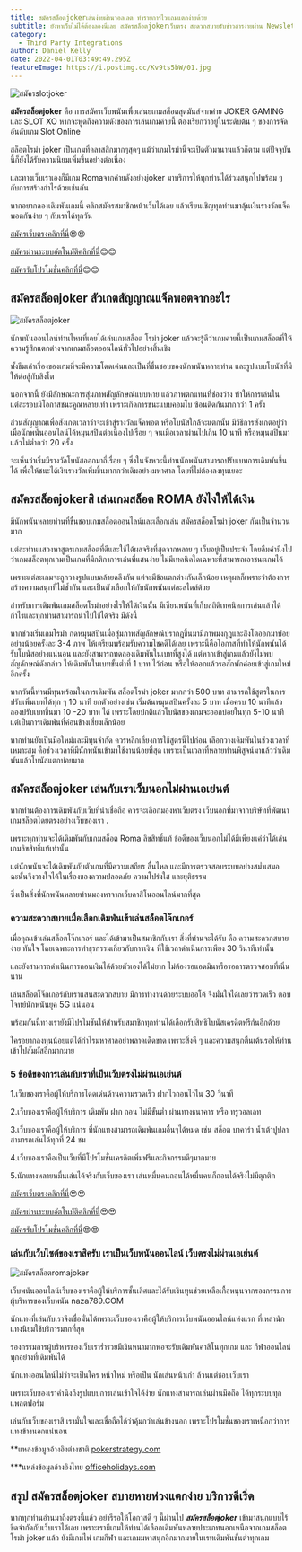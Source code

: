 ```yaml
---
title: สมัครสล็อตjokerเล่นง่ายผ่านวอลเลต ทำรายการไวแถมแตกง่ายด้วย
subtitle: ยังหาเว็บไม่ได้ต้องลองนี่เลย สมัครสล็อตjokerเว็บตรง สะดวกสบายรับข่าวสารง่ายผ่าน Newsletter Management
category:
  - Third Party Integrations
author: Daniel Kelly
date: 2022-04-01T03:49:49.295Z
featureImage: https://i.postimg.cc/Kv9ts5bW/01.jpg
---
```

![สมัครslotjoker](https://i.postimg.cc/Kv9ts5bW/01.jpg)

**สมัครสล็อตjoker** คือ การสมัครเว็บพนันเพื่อเล่นยเกมสล็อตสุดมันส์จากค่าย JOKER GAMING และ SLOT XO หากจะพูดถึงความดังของการเล่นเกมค่ายนี้ ต้องเรียกว่าอยู่ในระดับต้น ๆ ของการจัดอันดับเกม Slot Online 

สล็อตโรม่า joker เป็นเกมที่คลาสสิกมากๆสุดๆ แม้ว่าเกมโรม่านี้จะเปิดตัวมานานแล้วก็ตาม แต่ปัจจุบันนี้ก็ยังได้รับความนิยมเพิ่มขึ้นอย่างต่อเนื่อง 

และทางเว็บเราเองก็มีเกม Romaจากค่ายดังอย่างjoker มาบริการให้ทุกท่านได้ร่วมสนุกไปพร้อม ๆ กับการสร้างกำไรด้วยเช่นกัน

 หากอยากลองเดิมพันเกมนี้ คลิกสมัครสมาชิกหน้าเว็บได้เลย แล้วเรียนเชิญทุกท่านมาลุ้นเงินรางวัลแจ็คพอตกันง่าย ๆ กับเราได้ทุกวัน

[สมัครเว็บตรงคลิกที่นี่](https://nazavip.com/26174/t41626o2r59456244323y2m2l464p4)😍😍

[สมัครผ่านระบบอัตโนมัติคลิกที่นี่](https://nazavip.com/26174/t41626o2r59456244323y2m2l464p4)😍😍

[สมัครรับโปรโมชั่นคลิกที่นี่](https://nazavip.com/26174/t41626o2r59456244323y2m2l464p4)😍😍





## สมัครสล็อตjoker สัวเกตสัญญาณแจ็คพอตจากอะไร


![สมัครสล็อตjoker](https://i.postimg.cc/SKc2qL0k/02.jpg)

นักพนันออนไลน์ท่านไหนที่เคยได้เล่นเกมสล็อต โรม่า joker แล้วจะรู้ดีว่าเกมค่ายนี้เป็นเกมสล็อตที่ให้ความรู้สึกแตกต่างจากเกมสล็อตออนไลน์ทั่วไปอย่างสิ้นเชิง 

ทั้งธีมเล่าเรื่องของเกมที่จะมีความโดดเด่นและเป็นที่ชื่นชอบของนักพนันหลายท่าน และรูปแบบโบนัสที่มีให้ต่อสู้กับสิงโต

 นอกจากนี้ ยังมีลักษณะการสุ่มภาพสัญลักษณ์แบบหาย แล้วภาพตกแทนที่ช่องว่าง ทำให้การเล่นในแต่ละรอบมีโอกาสชนะคูณหลายเท่า เพราะเกิดการชนะแบบคอมโบ ซ้อนติดกันมากกว่า 1 ครั้ง

ส่วนสัญญาณเพื่อสังเกตเวลาว่าจะเข้าสู่รางวัลแจ็คพอต หรือโบนัสใกล้จะแตกนั้น มีวิธีการสังเกตอยู่ว่า เมื่อนักพนันออนไลน์ได้หมุนสปินต่อเนื่องไปเรื่อย ๆ จนเมื่อเวลาผ่านไปเกิน 10 นาที หรือหมุนสปินมาแล้วไม่ต่ำกว่า 20 ครั้ง 

จะเห็นว่าเริ่มมีรางวัลโบนัสออกมาถี่เรื่อย ๆ ซึ่งในจังหวะนี้ท่านนักพนันสามารถปรับเบทการเดิมพันขึ้นได้ เพื่อให้ชนะได้เงินรางวัลเพิ่มขึ้นมากกว่าเดิมอย่างมหาศาล โดยที่ไม่ต้องลงทุนเยอะ

##  สมัครสล็อตjokerสิ เล่นเกมสล็อต ROMA ยังไงให้ได้เงิน


 มีนักพนันหลายท่านที่ชื่นชอบเกมสล็อตออนไลน์และเลือกเล่น [สมัครสล็อตโรม่า](registerslotroma) joker กันเป็นจำนวนมาก 

แต่ละท่านแสวงหาสูตรเกมสล็อตที่ดีและใช้ได้ผลจริงที่สุดจากหลาย ๆ เว็บอยู่เป็นประจำ โดยลืมคำนึงไปว่าเกมสล็อตทุกเกมเป็นเกมที่มีกติกาการเล่นที่แสนง่าย ไม่มีเทคนิคใดเฉพาะที่สามารถเอาชนะเกมได้ 

เพราะแต่ละเกมจะถูกวางรูปแบบคล้ายคลึงกัน แต่จะมีข้อแตกต่างกันเล็กน้อย เหตุผลก็เพราะว่าต้องการสร้างความสนุกที่ไม่ซ้ำกัน และเป็นตัวเลือกให้กับนักพนันแต่ละสไตล์ด้วย

สำหรับการเดิมพันเกมสล็อตโรม่าอย่างไรให้ได้เงินนั้น  มีเซียนพนันที่เก็บสถิติเทคนิคการเล่นแล้วได้กำไรและทุกท่านสามารถนำไปใช้ได้จริง มีดังนี้

หากช่วงเริ่มเกมโรม่า กดหมุนสปินเมื่อสุ่มภาพสัญลักษณ์ปรากฎขึ้นมามีภาพมงกุฎและสิงโตออกมาบ่อยอย่างน้อยครั้งละ 3-4 ภาพ ให้เตรียมพร้อมรับความโชคดีได้เลย เพราะนี้คือโอกาสที่ทำให้นักพนันได้รับโบนัสอย่างแน่นอน และยังสามารถทดลองเดิมพันในเบทที่สูงได้ แต่หากเข้าสู่เกมแล้วยังไม่พบสัญลักษณ์ดังกล่าว ให้เดิมพันในเบทขั้นต่ำที่ 1 บาท ไว้ก่อน หรือให้ออกแล้วรอสักพักค่อยเข้าสู่เกมใหม่อีกครั้ง


หากวันนี้ท่านมีทุนพร้อมในการเดิมพัน สล็อตโรม่า joker มากกว่า 500 บาท สามารถใช้สูตรในการปรับเพิ่มเบทได้ทุก ๆ 10 นาที ยกตัวอย่างเช่น เริ่มต้นหมุนสปินครั้งละ 5 บาท เมื่อครบ 10 นาทีแล้ว ลองปรับเบทขึ้นมา 10 -20 บาท ได้ เพราะโดยปกติแล้วโบนัสของเกมจะออกบ่อยในทุก 5-10 นาที แต่เป็นการเดิมพันที่ค่อนข้างเสี่ยงเล็กน้อย

หากท่านยังเป็นมือใหม่และมีทุนจำกัด ควรหลีกเลี่ยงการใช้สูตรนี้ไปก่อน
เลือกวางเดิมพันในช่วงเวลาที่เหมาะสม คือช่วงเวลาที่มีนักพนันเข้ามาใช้งานน้อยที่สุด เพราะเป็นเวลาที่หลายท่านพิสูจน์มาแล้วว่าเดิมพันแล้วโบนัสแตกบ่อยมาก

## สมัครสล็อตjoker เล่นกับเราเว็บนอกไม่ผ่านเอเย่นต์



หากท่านต้องการเดิมพันกับเว็บที่น่าเชื่อถือ ควรจะเลือกมองหาเว็บตรง เว็บนอกที่มาจากบริษัทที่พัฒนาเกมสล็อตโดยตรงอย่างเว็บของเรา .

เพราะทุกท่านจะได้เดิมพันกับเกมสล็อต Roma ลิขสิทธิ์แท้ ข้อดีของเว็บนอกไม่ได้มีเพียงแค่ว่าได้เล่นเกมลิขสิทธิ์แท้เท่านั้น 

แต่นักพนันจะได้เดิมพันกับตัวเกมที่มีความเสถียร ลื่นไหล และมีการตรวจสอบระบบอย่างสม่ำเสมอ ฉะนั้นจึงวางใจได้ในเรื่องของความปลอดภัย ความโปร่งใส และยุติธรรม 

ซึ่งเป็นสิ่งที่นักพนันหลายท่านมองหาจากเว็บคาสิโนออนไลน์มากที่สุด

### ความสะดวกสบายเมื่อเลือกเดิมพันเข้าเล่นสล็อตโจ๊กเกอร์

 เมื่อคุณเข้าเล่นสล็อตโจ๊กเกอร์ และได้เข้ามาเป็นสมาชิกกับเรา สิ่งที่ท่านจะได้รับ คือ ความสะดวกสบาย ง่าย ทันใจ โดยเฉพาะการทำธุรกรรมเกี่ยวกับการเงิน ที่ใช้เวลาดำเนินการเพียง 30 วินาทีเท่านั้น

 และยังสามารถดำเนินการถอนเงินได้ด้วยตัวเองได้ไม่ยาก ไม่ต้องรอแอดมินหรือรอการตรวจสอบที่เนิ่นนาน 

เล่นสล็อตโจ๊กเกอร์กับเราแสนสะดวกสบาย มีการทำงานด้วยระบบออโต้ จึงมั่นใจได้เลยว่ารวดเร็ว ตอบโจทย์นักพนันยุค 5G แน่นอน

 

พร้อมกันนี้ทางเรายังมีโปรโมชันให้สำหรับสมาชิกทุกท่านได้เลือกรับสิทธิโบนัสเครดิตฟรีกันอีกด้วย

 ใครอยากลงทุนน้อยแต่ได้กำไรมหาศาลอย่าพลาดเด็ดขาด เพราะสิ่งดี ๆ และความสนุกตื่นเต้นรอให้ท่านเข้าไปสัมผัสอีกมากมาย
 
 ### 5 ข้อดีของการเล่นกับเราที่เป็นเว็บตรงไม่ผ่านเอเย่นต์


1.เว็บของเราคือผู้ให้บริการโดดเด่นด้านความรวดเร็ว  ฝากไวถอนไวใน 30 วินาที

2.เว็บของเราคือผู้ให้บริการ เดิมพัน ฝาก ถอน ไม่มีขั้นต่ำ ผ่านทางธนาคาร หรือ ทรูวอลเลท

3.เว็บของเราคือผู้ให้บริการ ที่นักแทงสามารถเดิมพันเกมอื่นๆได้หมด เช่น  สล็อต บาคาร่า น้ำเต้าปูปลา 
สามารถเล่นได้ทุกที่ 24 ชม

4.เว็บของเราคือเป็นเว็บที่มีโปรโมชั่นเครดิตเพิ่มฟรีและกิจกรรมดีๆมากมาย 

5.นักแทงหลายหมื่นเล่นได้จริงกับเว็บของเรา เล่นหมื่นคนถอนได้หมื่นคนก็ถอนได้จริงไม่มีตุกติก

[สมัครเว็บตรงคลิกที่นี่](https://nazavip.com/26174/t41626o2r59456244323y2m2l464p4)😍😍

[สมัครผ่านระบบอัตโนมัติคลิกที่นี่](https://nazavip.com/26174/t41626o2r59456244323y2m2l464p4)😍😍

[สมัครรับโปรโมชั่นคลิกที่นี่](https://nazavip.com/26174/t41626o2r59456244323y2m2l464p4)😍😍

### เล่นกับเว็บไซต์ของเราสิครับ เราเป็นเว็บพนันออนไลน์ เว็บตรงไม่ผ่านเอเย่นต์

![สมัครสล็อตromajoker](https://i.postimg.cc/Fs1Y1XtP/03.jpg)

เว็บพนันออนไลน์เว็บของเราคือผู้ให้บริการชั้นเลิศและได้รับเงินทุนช่วยเหลือเกื้อหนุนจากรองกรรมการผู้บริหารของเว็บพนัน naza789.COM  

นักแทงที่เล่นกับเราจึงเชื่อมั่นได้เพราะเว็บของเราคือผู้ให้บริการเว็บพนันออนไลน์แห่งแรก ที่เหล่านักแทงนิยมใช้บริการมากที่สุด 

รองกรรมการผู้บริหารของเว็บเราร่ำรวยมีเงินหนามากพอจะรับเดิมพันคาสิโนทุกเกม และ กีฬาออนไลน์ทุกอย่างที่เดิมพันได้

นักแทงออนไลน์ไม่ว่าจะเป็นใคร หน้าใหม่ หรือเป็น นักเล่นหน้าเก่า ล้วนแต่ชอบเว็บเรา

 เพราะเว็บของเราคำนึงถึงรูปแบบการเล่นเข้าใจได้ง่าย นักแทงสามารถเล่นผ่านมือถือ ได้ทุกระบบทุกแพลตฟอร์ม 

เล่นกับเว็บของเราสิ เรามั่นใจและเชื่อถือได้ว่าคุ้มกว่าเล่นข้างนอก เพราะโปรโมชั่นของเราเหนือกว่าการแทงข้างนอกแน่นอน

**แหล่งข้อมูลอ้างอิงต่างชาติ [pokerstrategy.com](https://www.pokerstrategy.com/)

***แหล่งข้อมูลอ้างอิงไทย [officeholidays.com](https://www.officeholidays.com/)


## สรุป สมัครสล็อตjoker สบายหายห่วงแตกง่าย บริการดีเริ่ด

หากทุกท่านอ่านมาถึงตรงนี้แล้ว อย่ารีรอให้โอกาสดี ๆ นี้ผ่านไป ***สมัครสล็อตjoker*** เข้ามาสนุกแบบไร้ขีดจำกัดกับเว็บเราได้เลย เพราะเรามีเกมให้ท่านได้เลือกเดิมพันหลายประเภทนอกเหนือจากเกมสล็อตโรม่า joker แล้ว ยังมีเกมไพ่ เกมกีฬา และเกมมหาสนุกอีกมากมายในเรทเดิมพันขั้นต่ำทุกเกม